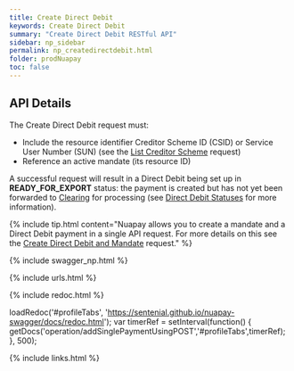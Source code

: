 ```yaml
---
title: Create Direct Debit
keywords: Create Direct Debit
summary: "Create Direct Debit RESTful API"
sidebar: np_sidebar
permalink: np_createdirectdebit.html
folder: prodNuapay
toc: false
---
```


## API Details

The Create Direct Debit request must:

* Include the resource identifier Creditor Scheme ID (CSID) or Service User Number (SUN) (see the <a href="np_listcredscheme.html"> List Creditor Scheme</a> request)
* Reference an active mandate (its resource ID)

A successful request will result in a Direct Debit being set up in <b>READY_FOR_EXPORT</b> status: the payment is created but has not yet been forwarded to <a href="#" data-toggle="tooltip" data-original-title="{{site.data.glossary.clearing}}">Clearing</a> for processing (see <a href ="np_ddstatuses.html">Direct Debit Statuses</a> for more information).

{% include tip.html content="Nuapay allows you to create a mandate and a Direct Debit payment in a single API request. For more details on this see the [Create Direct Debit and Mandate](np_createddandmand.html) request." %}


{% include swagger_np.html %}

{% include urls.html %}


<ul id="profileTabs" class="nav nav-tabs">
    
   
</ul>
   
{% include redoc.html %}
   
loadRedoc('#profileTabs', 'https://sentenial.github.io/nuapay-swagger/docs/redoc.html');
var timerRef = setInterval(function() { getDocs('operation/addSinglePaymentUsingPOST','#profileTabs',timerRef); }, 500);


</script>


<div id="mydiv"></div>
</div>
</div>

{% include links.html %}
